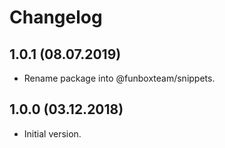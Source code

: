 # Changelog

## 1.0.1 (08.07.2019)

* Rename package into @funboxteam/snippets.

## 1.0.0 (03.12.2018)

* Initial version.

